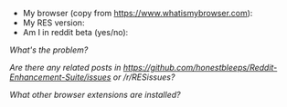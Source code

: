 <!--
Please report bugs by submitting to /r/RESissues before posting GitHub issues. If you really want to submit a GitHub issue:
-->

- My browser (copy from https://www.whatismybrowser.com):
- My RES version:
- Am I in reddit beta (yes/no): 

*What's the problem?*



*Are there any related posts in https://github.com/honestbleeps/Reddit-Enhancement-Suite/issues or /r/RESissues?*



*What other browser extensions are installed?*

